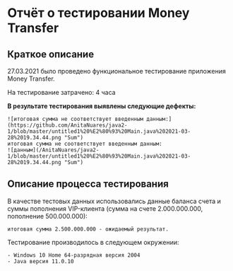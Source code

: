 # Отчёт о тестировании Money Transfer
## Краткое описание

27.03.2021 было проведено функциональное тестирование приложения Money Transfer.

На тестирование затрачено: 4 часа

**В результате тестирования выявлены следующие дефекты:**
     
    ![итоговая сумма не соответствует введенным данным:](https://github.com/AnitaNuares/java2-1/blob/master/untitled1%20%E2%80%93%20Main.java%202021-03-28%2019.34.44.png "Sum")
    итоговая сумма не соответствует введенным данным:
    ![данным](/AnitaNuares/java2-1/blob/master/untitled1%20%E2%80%93%20Main.java%202021-03-28%2019.34.44.png "Sum")

## Описание процесса тестирования

В качестве тестовых данных использовались данные баланса счета и суммы пополнения VIP-клиента (сумма на счете 2.000.000.000, пополнение 500.000.000):

    итоговая сумма 2.500.000.000 - ожидаемый результат.

Тестирование производилось в следующем окружении:

    - Windows 10 Home 64-разрядная версия 2004 
    - Java версия 11.0.10
